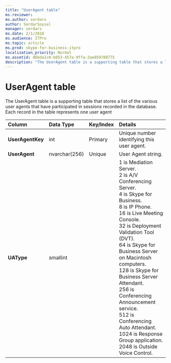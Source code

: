 ```yaml
---
title: "UserAgent table"
ms.reviewer: 
ms.author: serdars
author: SerdarSoysal
manager: serdars
ms.date: 2/1/2018
ms.audience: ITPro
ms.topic: article
ms.prod: skype-for-business-itpro
localization_priority: Normal
ms.assetid: d6bda1c0-b053-457a-9ffa-2ae859788775
description: "The UserAgent table is a supporting table that stores a list of the various user agents that have participated in sessions recorded in the database. Each record in the table represents one user agent"
---
```


# UserAgent table
 
The UserAgent table is a supporting table that stores a list of the various user agents that have participated in sessions recorded in the database. Each record in the table represents one user agent
  
|**Column**|**Data Type**|**Key/Index**|**Details**|
|:-----|:-----|:-----|:-----|
|**UserAgentKey** <br/> |int  <br/> |Primary  <br/> |Unique number identifying this user agent.  <br/> |
|**UserAgent** <br/> |nvarchar(256)  <br/> |Unique  <br/> |User Agent string.  <br/> |
|**UAType** <br/> |smallint  <br/> | <br/> |1 is Mediation Server.  <br/> 2 is A/V Conferencing Server.  <br/> 4 is Skype for Business.  <br/> 8 is IP Phone.  <br/> 16 is Live Meeting Console.  <br/> 32 is Deployment Validation Tool (DVT).  <br/> 64 is Skype for Business Server on Macintosh computers.  <br/> 128 is Skype for Business Server Attendant.  <br/> 256 is Conferencing Announcement service.  <br/> 512 is Conferencing Auto Attendant.  <br/> 1024 is Response Group application.  <br/> 2048 is Outside Voice Control.  <br/> |
   

